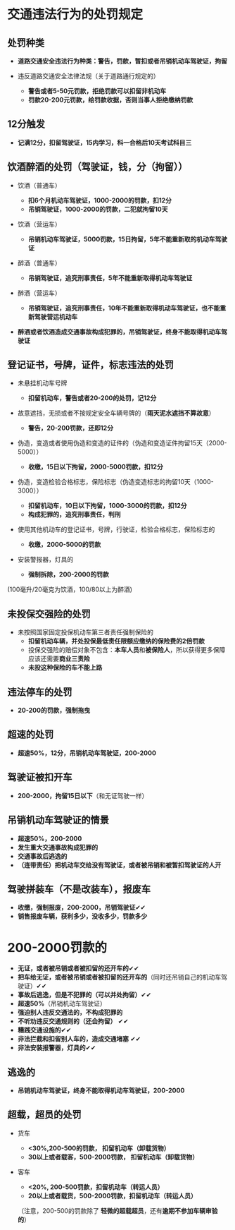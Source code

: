 # 交通违法行为的处罚规定

## 处罚种类
+ **道路交通安全违法行为种类：警告，罚款，暂扣或者吊销机动车驾驶证，拘留**


+ 违反道路交通安全法律法规（关于道路通行规定的）
	+ **警告或者5-50元罚款，拒绝罚款可以扣留非机动车**
	+ **罚款20-200元罚款，给罚款收据，否则当事人拒绝缴纳罚款**


## 12分触发
+ **记满12分，扣留驾驶证，15内学习，科一合格后10天考试科目三**

## 饮酒醉酒的处罚（驾驶证，钱，分（拘留））
+ 饮酒（普通车）
	+ **扣6个月机动车驾驶证，1000-2000的罚款，扣12分**
	+ **吊销驾驶证，1000-2000的罚款，二犯就拘留10天**
+ 饮酒（营运车）
	+ **吊销机动车驾驶证，5000罚款，15日拘留，5年不能重新取的机动车驾驶证**

+ 醉酒（普通车）
	+ **吊销驾驶证，追究刑事责任，5年不能重新取得机动车驾驶证**
+ 醉酒（营运车）
	+ **吊销驾驶证，追究刑事责任，10年不能重新取得机动车驾驶证，也不能重新驾驶营运机动车**

+ **醉酒或者饮酒造成交通事故构成犯罪的，吊销驾驶证，终身不能取得机动车驾驶证**


## 登记证书，号牌，证件，标志违法的处罚
+ 未悬挂机动车号牌
	+ **扣留机动车，警告或者20-200的处罚，记12分**

+ 故意遮挡，无损或者不按规定安全车辆号牌的（**雨天泥水遮挡不算故意**）
	+ **警告，20-200罚款，还即12分**

+ 伪造，变造或者使用伪造和变造的证件的（伪造和变造证件拘留15天（2000-5000））
	+ **收缴，15日以下拘留，2000-5000罚款，扣12分**

+ 伪造，变造检验合格标志，保险标志（伪造变造标志的拘留10天（1000-3000））
	+ **扣留机动车，10日以下拘留，1000-3000的罚款，扣12分**
	+ **构成犯罪的，追究刑事责任，判刑**

+ 使用其他机动车的登记证书，号牌，行驶证，检验合格标志，保险标志的
	+ **收缴，2000-5000的罚款**

+ 安装警报器，灯具的
	+ **强制拆除，200-2000的罚款**

(100毫升/20毫克为饮酒，100/80以上为醉酒)


## 未投保交强险的处罚
+ 未按照国家固定投保机动车第三者责任强制保险的
	+ **扣留机动车辆，并处投保最低责任限额应缴纳的保险费的2倍罚款**
	+ 投保交强险的赔偿对象不包含：**本车人员**和**被保险人**，所以获得更多保障应该还需要**商业三责险**
	+ **未投这种保险的车不能上路**

## 违法停车的处罚
+ **20-200的罚款，强制拖曳**


## 超速的处罚
+	**超速50%，12分，吊销机动车驾驶证，200-2000**

## 驾驶证被扣开车
+ **200-2000，拘留15日以下**（和无证驾驶一样）

## 吊销机动车驾驶证的情景
+ **超速50%，200-2000**
+ **发生重大交通事故构成犯罪的**
+ **交通事故后逃逸的**
+ **（连带责任）把机动车交给没有驾驶证，或者被吊销和被暂扣驾驶证的人开**

## 驾驶拼装车（不是改装车），报废车
+ **收缴，强制报废，200-2000，吊销驾驶证**✔✔
+ **销售报废车辆，获利多少，没收多少，罚款多少**

# 200-2000罚款的
+ **无证，或者被吊销或者被扣留的还开车的**✔✔
+ **把车给无证，或者被吊销或者被扣留的还开车的**（同时还吊销自己的机动车驾驶证）✔✔
+ **事故后逃逸，但是不犯罪的（可以并处拘留）**✔✔
+ **超速50%**（吊销机动车驾驶证）
+ **强迫别人违反交通法的，不构成犯罪的**
+ **不听劝违反交通规则的（还会拘留）** ✔✔
+ **糟践交通设施的**✔✔
+ **非法拦截和扣留别人车的，造成交通堵塞** ✔✔
+ **非法安装报警器，灯具的**✔✔

## 逃逸的
+ **吊销机动车驾驶证，终身不能取得机动车驾驶证，200-2000**

## 超载，超员的处罚
+ 货车
	+ **<30%,200-500的罚款， 扣留机动车（卸载货物）**
	+ **30以上或者载客，500-2000罚款， 扣留机动车（卸载货物）**

+ 客车
	+ **<20%, 200-500罚款，扣留机动车（转运人员）**
	+ **20以上或者载货，500-2000罚款，扣留机动车（转运人员）**

	（注意，200-500的罚款除了 **轻微的超载超员**，还有**逾期不参加车辆审验的**）